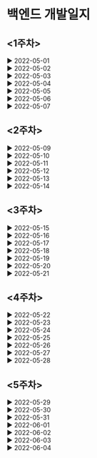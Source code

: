 <h1>백엔드 개발일지</h1>
<h2><1주차></h2>
▶ 2022-05-01<br>
▶ 2022-05-02<br>
▶ 2022-05-03<br>
▶ 2022-05-04<br>
▶ 2022-05-05<br>
▶ 2022-05-06<br>
▶ 2022-05-07<br>
<h2><2주차></h2>
▶ 2022-05-09<br>
▶ 2022-05-10<br>
▶ 2022-05-11<br>
▶ 2022-05-12<br>
▶ 2022-05-13<br>
▶ 2022-05-14<br>
<h2><3주차></h2>
▶ 2022-05-15<br>
▶ 2022-05-16<br>
▶ 2022-05-17<br>
▶ 2022-05-18<br>
▶ 2022-05-19<br>
▶ 2022-05-20<br>
▶ 2022-05-21<br>
<h2><4주차></h2>
▶ 2022-05-22<br>
▶ 2022-05-23<br>
▶ 2022-05-24<br>
▶ 2022-05-25<br>
▶ 2022-05-26<br>
▶ 2022-05-27<br>
▶ 2022-05-28<br>
<h2><5주차></h2>
▶ 2022-05-29<br>
▶ 2022-05-30<br>
▶ 2022-05-31<br>
▶ 2022-06-01<br>
▶ 2022-06-02<br>
▶ 2022-06-03<br>
▶ 2022-06-04<br>
